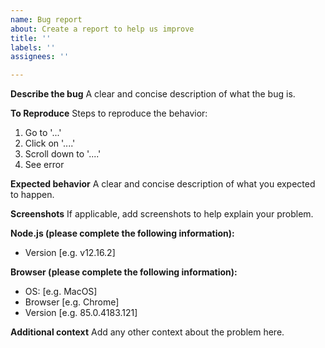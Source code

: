 ```yaml
---
name: Bug report
about: Create a report to help us improve
title: ''
labels: ''
assignees: ''

---
```


**Describe the bug**
A clear and concise description of what the bug is.

**To Reproduce**
Steps to reproduce the behavior:
1. Go to '...'
2. Click on '....'
3. Scroll down to '....'
4. See error

**Expected behavior**
A clear and concise description of what you expected to happen.

**Screenshots**
If applicable, add screenshots to help explain your problem.

**Node.js (please complete the following information):**
 - Version [e.g. v12.16.2]

**Browser (please complete the following information):**
 - OS: [e.g. MacOS]
 - Browser [e.g. Chrome]
 - Version [e.g. 85.0.4183.121]

**Additional context**
Add any other context about the problem here.
